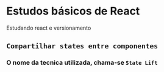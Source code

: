 # Estudos básicos de React

Estudando react e versionamento

## `Compartilhar states entre componentes`
###  O nome da tecnica utilizada, chama-se `State Lift`

